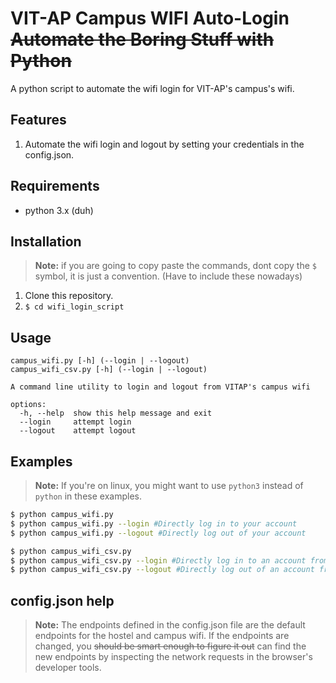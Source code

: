 # VIT-AP Campus WIFI Auto-Login ~~Automate the Boring Stuff with Python~~

A python script to automate the wifi login for VIT-AP's campus's wifi.

## Features
1. Automate the wifi login and logout by setting your credentials in the config.json.

## Requirements
- python 3.x (duh)

## Installation

> **Note:** if you are going to copy paste the commands, dont copy the `$` symbol, it is just a convention. (Have to include these nowadays)

1. Clone this repository.
2. `$ cd wifi_login_script`

## Usage
```
campus_wifi.py [-h] (--login | --logout)
campus_wifi_csv.py [-h] (--login | --logout)

A command line utility to login and logout from VITAP's campus wifi

options:
  -h, --help  show this help message and exit
  --login     attempt login
  --logout    attempt logout
```

## Examples

> **Note:** If you're on linux, you might want to use `python3` instead of `python` in these examples.

```bash
$ python campus_wifi.py
$ python campus_wifi.py --login #Directly log in to your account
$ python campus_wifi.py --logout #Directly log out of your account

$ python campus_wifi_csv.py
$ python campus_wifi_csv.py --login #Directly log in to an account from the csv
$ python campus_wifi_csv.py --logout #Directly log out of an account from the csv
```
## config.json help
> **Note:** The endpoints defined in the config.json file are the default endpoints for the hostel and campus wifi. If the endpoints are changed, you ~~should be smart enough to figure it out~~ can find the new endpoints by inspecting the network requests in the browser's developer tools.